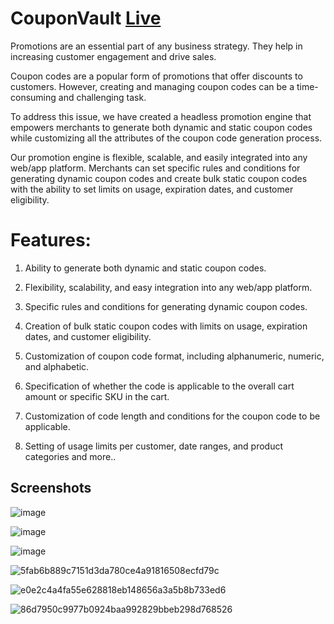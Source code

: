 # CouponVault [Live](https://coupon-vault.vercel.app/)

Promotions are an essential part of any business strategy. They help in increasing customer engagement and drive sales.

Coupon codes are a popular form of promotions that offer discounts to customers. However, creating and managing coupon codes can be a time-consuming and challenging task.

To address this issue, we have created a headless promotion engine that empowers merchants to generate both dynamic and static coupon codes while customizing all the attributes of the coupon code generation process.

Our promotion engine is flexible, scalable, and easily integrated into any web/app platform. Merchants can set specific rules and conditions for generating dynamic coupon codes and create bulk static coupon codes with the ability to set limits on usage, expiration dates, and customer eligibility.

# Features:
1. Ability to generate both dynamic and static coupon codes.

2. Flexibility, scalability, and easy integration into any web/app platform.

3. Specific rules and conditions for generating dynamic coupon codes.

4. Creation of bulk static coupon codes with limits on usage, expiration dates, and customer eligibility.

5. Customization of coupon code format, including alphanumeric, numeric, and alphabetic.

6. Specification of whether the code is applicable to the overall cart amount or specific SKU in the cart.

7. Customization of code length and conditions for the coupon code to be applicable.

8. Setting of usage limits per customer, date ranges, and product categories and more..

## Screenshots

![image](https://github.com/Archit1706/Coupon-Vault/assets/75872913/c50c9c61-4d77-4f32-a4dc-c5fcc666cb42)

![image](https://github.com/Archit1706/Coupon-Vault/assets/75872913/263ff9bf-1f05-4dd7-b7f3-45010fb148c5)

![image](https://github.com/Archit1706/Coupon-Vault/assets/75872913/4acc7350-c849-4c01-9d9a-153471126477)

![5fab6b889c7151d3da780ce4a91816508ecfd79c](https://github.com/Archit1706/Coupon-Vault/assets/75872913/d16dcf54-0932-475c-8b43-1218ffd210ac)

![e0e2c4a4fa55e628818eb148656a3a5b8b733ed6](https://github.com/Archit1706/Coupon-Vault/assets/75872913/be9588a3-543b-4d59-be28-6c00b9db7d4e)

![86d7950c9977b0924baa992829bbeb298d768526](https://github.com/Archit1706/Coupon-Vault/assets/75872913/9a6b12a1-0090-4ebc-bb2b-e4b631f53e2c)



